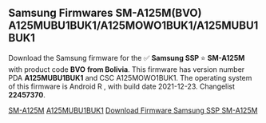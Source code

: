 <h2>Samsung Firmwares SM-A125M(BVO) A125MUBU1BUK1/A125MOWO1BUK1/A125MUBU1BUK1</h2>
Download the Samsung firmware for the ✅ <strong>Samsung SSP </strong> ⭐ <strong>SM-A125M</strong> with product code <strong>BVO</strong> <strong> from Bolivia</strong>. This firmware has version number PDA <strong>A125MUBU1BUK1</strong> and CSC A125MOWO1BUK1. The operating system of this firmware is Android R , with build date 2021-12-23. Changelist <strong>22457370</strong>.

[SM-A125M](https://samfirm.shop/samsung/model/SM-A125M)
[A125MUBU1BUK1](https://samfirm.shop/samsung/pda/A125MUBU1BUK1)
[Download Firmware Samsung SSP SM-A125M](https://samfirm.shop/samsung/firmware/484566)

